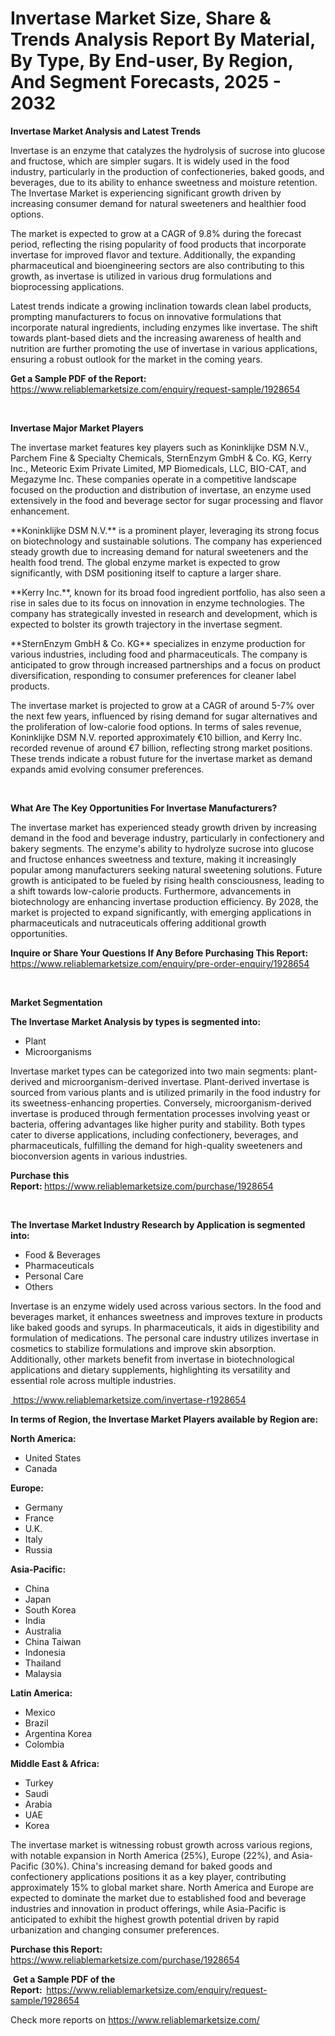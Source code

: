 <p><h1>Invertase Market Size, Share & Trends Analysis Report By Material, By Type, By End-user, By Region, And Segment Forecasts, 2025 - 2032</h1></p><p><strong>Invertase Market Analysis and Latest Trends</strong></p>
<p><p>Invertase is an enzyme that catalyzes the hydrolysis of sucrose into glucose and fructose, which are simpler sugars. It is widely used in the food industry, particularly in the production of confectioneries, baked goods, and beverages, due to its ability to enhance sweetness and moisture retention. The Invertase Market is experiencing significant growth driven by increasing consumer demand for natural sweeteners and healthier food options. </p><p>The market is expected to grow at a CAGR of 9.8% during the forecast period, reflecting the rising popularity of food products that incorporate invertase for improved flavor and texture. Additionally, the expanding pharmaceutical and bioengineering sectors are also contributing to this growth, as invertase is utilized in various drug formulations and bioprocessing applications. </p><p>Latest trends indicate a growing inclination towards clean label products, prompting manufacturers to focus on innovative formulations that incorporate natural ingredients, including enzymes like invertase. The shift towards plant-based diets and the increasing awareness of health and nutrition are further promoting the use of invertase in various applications, ensuring a robust outlook for the market in the coming years.</p></p>
<p><strong>Get a Sample PDF of the Report:&nbsp;</strong> <a href="https://www.reliablemarketsize.com/enquiry/request-sample/1928654?utm_campaign=3509&utm_medium=2&utm_source=Github&utm_content=ia&utm_term=29032025&utm_id=invertase">https://www.reliablemarketsize.com/enquiry/request-sample/1928654</a></p>
<p>&nbsp;</p>
<p><strong>Invertase Major Market Players</strong></p>
<p><p>The invertase market features key players such as Koninklijke DSM N.V., Parchem Fine & Specialty Chemicals, SternEnzym GmbH & Co. KG, Kerry Inc., Meteoric Exim Private Limited, MP Biomedicals, LLC, BIO-CAT, and Megazyme Inc. These companies operate in a competitive landscape focused on the production and distribution of invertase, an enzyme used extensively in the food and beverage sector for sugar processing and flavor enhancement.</p><p>**Koninklijke DSM N.V.** is a prominent player, leveraging its strong focus on biotechnology and sustainable solutions. The company has experienced steady growth due to increasing demand for natural sweeteners and the health food trend. The global enzyme market is expected to grow significantly, with DSM positioning itself to capture a larger share.</p><p>**Kerry Inc.**, known for its broad food ingredient portfolio, has also seen a rise in sales due to its focus on innovation in enzyme technologies. The company has strategically invested in research and development, which is expected to bolster its growth trajectory in the invertase segment.</p><p>**SternEnzym GmbH & Co. KG** specializes in enzyme production for various industries, including food and pharmaceuticals. The company is anticipated to grow through increased partnerships and a focus on product diversification, responding to consumer preferences for cleaner label products.</p><p>The invertase market is projected to grow at a CAGR of around 5-7% over the next few years, influenced by rising demand for sugar alternatives and the proliferation of low-calorie food options. In terms of sales revenue, Koninklijke DSM N.V. reported approximately €10 billion, and Kerry Inc. recorded revenue of around €7 billion, reflecting strong market positions. These trends indicate a robust future for the invertase market as demand expands amid evolving consumer preferences.</p></p>
<p>&nbsp;</p>
<p><strong>What Are The Key Opportunities For Invertase Manufacturers?</strong></p>
<p><p>The invertase market has experienced steady growth driven by increasing demand in the food and beverage industry, particularly in confectionery and bakery segments. The enzyme's ability to hydrolyze sucrose into glucose and fructose enhances sweetness and texture, making it increasingly popular among manufacturers seeking natural sweetening solutions. Future growth is anticipated to be fueled by rising health consciousness, leading to a shift towards low-calorie products. Furthermore, advancements in biotechnology are enhancing invertase production efficiency. By 2028, the market is projected to expand significantly, with emerging applications in pharmaceuticals and nutraceuticals offering additional growth opportunities.</p></p>
<p><strong>Inquire or Share Your Questions If Any Before Purchasing This Report:</strong> <a href="https://www.reliablemarketsize.com/enquiry/pre-order-enquiry/1928654?utm_campaign=3509&utm_medium=2&utm_source=Github&utm_content=ia&utm_term=29032025&utm_id=invertase">https://www.reliablemarketsize.com/enquiry/pre-order-enquiry/1928654</a></p>
<p>&nbsp;</p>
<p><strong>Market Segmentation</strong></p>
<p><strong>The Invertase Market Analysis by types is segmented into:</strong></p>
<p><ul><li>Plant</li><li>Microorganisms</li></ul></p>
<p><p>Invertase market types can be categorized into two main segments: plant-derived and microorganism-derived invertase. Plant-derived invertase is sourced from various plants and is utilized primarily in the food industry for its sweetness-enhancing properties. Conversely, microorganism-derived invertase is produced through fermentation processes involving yeast or bacteria, offering advantages like higher purity and stability. Both types cater to diverse applications, including confectionery, beverages, and pharmaceuticals, fulfilling the demand for high-quality sweeteners and bioconversion agents in various industries.</p></p>
<p><strong>Purchase this Report:&nbsp;</strong><a href="https://www.reliablemarketsize.com/purchase/1928654?utm_campaign=3509&utm_medium=2&utm_source=Github&utm_content=ia&utm_term=29032025&utm_id=invertase">https://www.reliablemarketsize.com/purchase/1928654</a></p>
<p>&nbsp;</p>
<p><strong>The Invertase Market Industry Research by Application is segmented into:</strong></p>
<p><ul><li>Food & Beverages</li><li>Pharmaceuticals</li><li>Personal Care</li><li>Others</li></ul></p>
<p><p>Invertase is an enzyme widely used across various sectors. In the food and beverages market, it enhances sweetness and improves texture in products like baked goods and syrups. In pharmaceuticals, it aids in digestibility and formulation of medications. The personal care industry utilizes invertase in cosmetics to stabilize formulations and improve skin absorption. Additionally, other markets benefit from invertase in biotechnological applications and dietary supplements, highlighting its versatility and essential role across multiple industries.</p></p>
<p><a href="https://www.reliablemarketsize.com/invertase-r1928654?utm_campaign=3509&utm_medium=2&utm_source=Github&utm_content=ia&utm_term=29032025&utm_id=invertase">&nbsp;https://www.reliablemarketsize.com/invertase-r1928654</a></p>
<p><strong>In terms of Region, the Invertase Market Players available by Region are:</strong></p>
<p>
    <p> <strong> North America: </strong>
        <ul>
            <li>United States</li>
            <li>Canada</li>
        </ul>
        </p> 
    <p> <strong> Europe: </strong>
        <ul>
            <li>Germany</li>
            <li>France</li>
            <li>U.K.</li>
            <li>Italy</li>
            <li>Russia</li>
        </ul>
        </p> 
    <p> <strong> Asia-Pacific: </strong>
        <ul>
            <li>China</li>
            <li>Japan</li>
            <li>South Korea</li>
            <li>India</li>
            <li>Australia</li>
            <li>China Taiwan</li>
            <li>Indonesia</li>
            <li>Thailand</li>
            <li>Malaysia</li>
        </ul>
        </p> 
    <p> <strong> Latin America: </strong>
        <ul>
            <li>Mexico</li>
            <li>Brazil</li>
            <li>Argentina Korea</li>
            <li>Colombia</li>
        </ul>
        </p> 
    <p> <strong> Middle East & Africa: </strong>
        <ul>
            <li>Turkey</li>
            <li>Saudi</li>
            <li>Arabia</li>
            <li>UAE</li>
            <li>Korea</li>
        </ul>
    </p>
    </p>
<p><p>The invertase market is witnessing robust growth across various regions, with notable expansion in North America (25%), Europe (22%), and Asia-Pacific (30%). China's increasing demand for baked goods and confectionery applications positions it as a key player, contributing approximately 15% to global market share. North America and Europe are expected to dominate the market due to established food and beverage industries and innovation in product offerings, while Asia-Pacific is anticipated to exhibit the highest growth potential driven by rapid urbanization and changing consumer preferences.</p></p>
<p><strong>Purchase this Report: </strong><a href="https://www.reliablemarketsize.com/purchase/1928654?utm_campaign=3509&utm_medium=2&utm_source=Github&utm_content=ia&utm_term=29032025&utm_id=invertase">https://www.reliablemarketsize.com/purchase/1928654</a></p>
<p>&nbsp;<strong>Get a Sample PDF of the Report:&nbsp;&nbsp;</strong><a href="https://www.reliablemarketsize.com/enquiry/request-sample/1928654?utm_campaign=3509&utm_medium=2&utm_source=Github&utm_content=ia&utm_term=29032025&utm_id=invertase">https://www.reliablemarketsize.com/enquiry/request-sample/1928654</a></p>
<p><strong></strong></p>
<p>Check more reports on <a href="https://www.reliablemarketsize.com/?utm_campaign=3509&utm_medium=2&utm_source=Github&utm_content=ia&utm_term=29032025&utm_id=invertase">https://www.reliablemarketsize.com/</a></p>